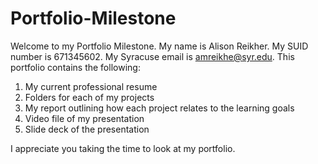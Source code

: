 # Portfolio-Milestone

Welcome to my Portfolio Milestone. My name is Alison Reikher. My SUID number is 671345602. My Syracuse email is amreikhe@syr.edu. 
This portfolio contains the following:
1. My current professional resume
2. Folders for each of my projects
3. My report outlining how each project relates to the learning goals
4. Video file of my presentation
5. Slide deck of the presentation

I appreciate you taking the time to look at my portfolio.
